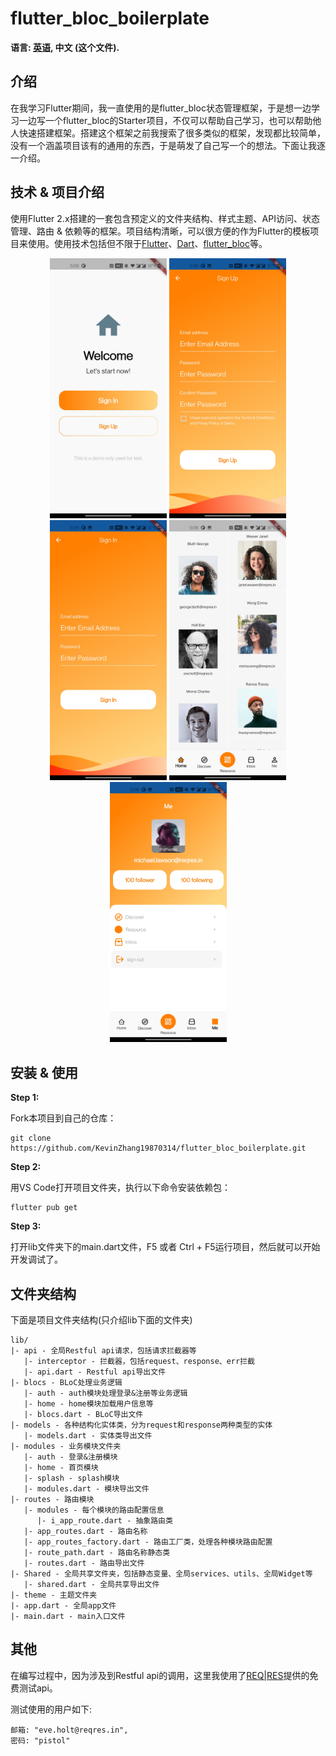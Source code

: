 # flutter_bloc_boilerplate

**语言: [英语](README.md), 中文 (这个文件).**

## 介绍

在我学习Flutter期间，我一直使用的是flutter_bloc状态管理框架，于是想一边学习一边写一个flutter_bloc的Starter项目，不仅可以帮助自己学习，也可以帮助他人快速搭建框架。搭建这个框架之前我搜索了很多类似的框架，发现都比较简单，没有一个涵盖项目该有的通用的东西，于是萌发了自己写一个的想法。下面让我逐一介绍。

## 技术 & 项目介绍

使用Flutter 2.x搭建的一套包含预定义的文件夹结构、样式主题、API访问、状态管理、路由 & 依赖等的框架。项目结构清晰，可以很方便的作为Flutter的模板项目来使用。使用技术包括但不限于[Flutter](https://flutter.cn/)、[Dart](https://dart.dev/)、[flutter_bloc](https://pub.dev/packages/flutter_bloc)等。

<p align='center'>
    <img src="https://github.com/KevinZhang19870314/flutter_bloc_boilerplate/blob/main/assets/screenshot/2.jpg" width="187" heght="333" />
    <img src="https://github.com/KevinZhang19870314/flutter_bloc_boilerplate/blob/main/assets/screenshot/3.jpg" width="187" heght="333" />
    <img src="https://github.com/KevinZhang19870314/flutter_bloc_boilerplate/blob/main/assets/screenshot/4.jpg" width="187" heght="333" />
    <img src="https://github.com/KevinZhang19870314/flutter_bloc_boilerplate/blob/main/assets/screenshot/5.jpg" width="187" heght="333" />
    <img src="https://github.com/KevinZhang19870314/flutter_bloc_boilerplate/blob/main/assets/screenshot/6.jpg" width="187" heght="333" />
</p>

## 安装 & 使用

**Step 1:**

Fork本项目到自己的仓库：

```
git clone https://github.com/KevinZhang19870314/flutter_bloc_boilerplate.git
```

**Step 2:**

用VS Code打开项目文件夹，执行以下命令安装依赖包：

```
flutter pub get
```

**Step 3:**

打开lib文件夹下的main.dart文件，F5 或者 Ctrl + F5运行项目，然后就可以开始开发调试了。

## 文件夹结构

下面是项目文件夹结构(只介绍lib下面的文件夹)

```
lib/
|- api - 全局Restful api请求，包括请求拦截器等
   |- interceptor - 拦截器，包括request、response、err拦截
   |- api.dart - Restful api导出文件
|- blocs - BLoC处理业务逻辑
   |- auth - auth模块处理登录&注册等业务逻辑
   |- home - home模块加载用户信息等
   |- blocs.dart - BLoC导出文件
|- models - 各种结构化实体类，分为request和response两种类型的实体
   |- models.dart - 实体类导出文件
|- modules - 业务模块文件夹
   |- auth - 登录&注册模块
   |- home - 首页模块
   |- splash - splash模块
   |- modules.dart - 模块导出文件
|- routes - 路由模块
   |- modules - 每个模块的路由配置信息
      |- i_app_route.dart - 抽象路由类
   |- app_routes.dart - 路由名称
   |- app_routes_factory.dart - 路由工厂类，处理各种模块路由配置
   |- route_path.dart - 路由名称静态类
   |- routes.dart - 路由导出文件
|- Shared - 全局共享文件夹，包括静态变量、全局services、utils、全局Widget等
   |- shared.dart - 全局共享导出文件
|- theme - 主题文件夹
|- app.dart - 全局app文件
|- main.dart - main入口文件
```

## 其他

在编写过程中，因为涉及到Restful api的调用，这里我使用了[REQ|RES](https://reqres.in/)提供的免费测试api。

测试使用的用户如下:
  
    邮箱: "eve.holt@reqres.in",
    密码: "pistol"